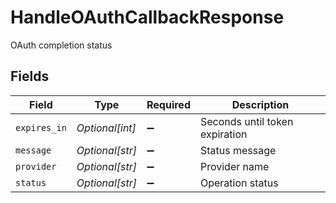 # HandleOAuthCallbackResponse

OAuth completion status


## Fields

| Field                          | Type                           | Required                       | Description                    |
| ------------------------------ | ------------------------------ | ------------------------------ | ------------------------------ |
| `expires_in`                   | *Optional[int]*                | :heavy_minus_sign:             | Seconds until token expiration |
| `message`                      | *Optional[str]*                | :heavy_minus_sign:             | Status message                 |
| `provider`                     | *Optional[str]*                | :heavy_minus_sign:             | Provider name                  |
| `status`                       | *Optional[str]*                | :heavy_minus_sign:             | Operation status               |